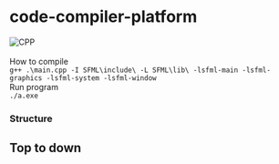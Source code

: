 # code-compiler-platform
![CPP](https://ziadoua.github.io/m3-Markdown-Badges/badges/C++/c++1.svg)
<br />
<br />
How to compile
<br />
`
g++ .\main.cpp -I SFML\include\ -L SFML\lib\ -lsfml-main -lsfml-graphics -lsfml-system -lsfml-window
`
<br />
Run program
<br />
`
./a.exe
`


### Structure
Top to down
- 